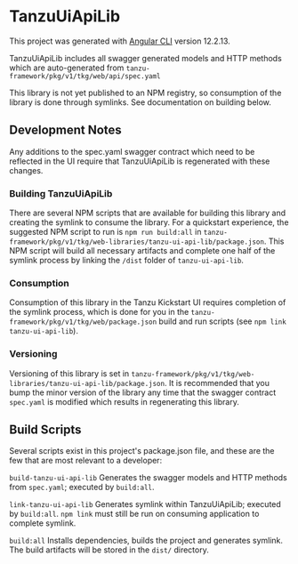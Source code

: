 # TanzuUiApiLib

This project was generated with [Angular CLI](https://github.com/angular/angular-cli) version 12.2.13.

TanzuUiApiLib includes all swagger generated models and HTTP methods which are auto-generated from `tanzu-framework/pkg/v1/tkg/web/api/spec.yaml`

This library is not yet published to an NPM registry, so consumption of the library is done through symlinks. See documentation on building below.

## Development Notes

Any additions to the spec.yaml swagger contract which need to be reflected in the UI require that TanzuUiApiLib is regenerated with these changes.

### Building TanzuUiApiLib

There are several NPM scripts that are available for building this library and creating the symlink to consume the library. For a quickstart 
experience, the suggested NPM script to run is `npm run build:all` in `tanzu-framework/pkg/v1/tkg/web-libraries/tanzu-ui-api-lib/package.json`. 
This NPM script will build all necessary artifacts and complete one half of the symlink process by linking the `/dist` folder of `tanzu-ui-api-lib`. 

### Consumption

Consumption of this library in the Tanzu Kickstart UI requires completion of the symlink process, which is done for you in the 
`tanzu-framework/pkg/v1/tkg/web/package.json` build and run scripts (see `npm link tanzu-ui-api-lib`).

### Versioning

Versioning of this library is set in `tanzu-framework/pkg/v1/tkg/web-libraries/tanzu-ui-api-lib/package.json`. 
It is recommended that you bump the minor version of the library any time that the swagger contract `spec.yaml` is modified which 
results in regenerating this library.

## Build Scripts

Several scripts exist in this project's package.json file, and these are the few that are most relevant to a developer:

`build-tanzu-ui-api-lib` Generates the swagger models and HTTP methods from `spec.yaml`; executed by `build:all`.

`link-tanzu-ui-api-lib` Generates symlink within TanzuUiApiLib; executed by `build:all`. `npm link` must still be run on 
consuming application to complete symlink.

`build:all` Installs dependencies, builds the project and generates symlink. The build artifacts will be stored in the `dist/` directory.
